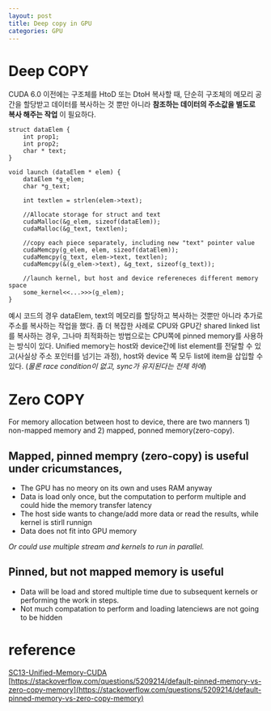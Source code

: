 ```yaml
---
layout: post
title: Deep copy in GPU
categories: GPU
---
```

# Deep COPY
CUDA 6.0 이전에는 구조체를 HtoD 또는 DtoH 복사할 때, 단순히 구조체의 메모리 공간을 할당받고 데이터를 복사하는 것 뿐만 아니라 **참조하는 데이터의 주소값을 별도로 복사 해주는 작업** 이 필요하다.
```
struct dataElem {
    int prop1;
    int prop2;
    char * text;
}

void launch (dataElem * elem) {
    dataElem *g_elem;
    char *g_text;

    int textlen = strlen(elem->text);

    //Allocate storage for struct and text
    cudaMalloc(&g_elem, sizeof(dataElem));
    cudaMalloc(&g_text, textlen);  

    //copy each piece separately, including new "text" pointer value
    cudaMemcpy(g_elem, elem, sizeof(dataElem));
    cudaMemcpy(g_text, elem->text, textlen);
    cudaMemcpy(&(g_elem->text), &g_text, sizeof(g_text));

    //launch kernel, but host and device refereneces different memory space
    some_kernel<<...>>>(g_elem);
}
```
예시 코드의 경우 dataElem, text의 메모리를 할당하고 복사하는 것뿐만 아니라 추가로 주소를 복사하는 작업을 했다.
좀 더 복잡한 사례로 CPU와 GPU간 shared linked list를 복사하는 경우, 그나마 최적화하는 방법으로는 CPU쪽에 pinned memory를 사용하는 방식이 있다.
Unified memory는 host와 device간에 list element를 전달할 수 있고(사실상 주소 포인터를 넘기는 과정), host와 device 쪽 모두 list에 item을 삽입할 수 있다. (_물론 race condition이 없고, sync가 유지된다는 전제 하에_)

# Zero COPY
For memory allocation between host to device, there are two manners 1) non-mapped memory and 2) mapped, ponned memory(zero-copy).

## Mapped, pinned mempry (zero-copy) is useful under cricumstances,
+ The GPU has no meory on its own and uses RAM anyway
+ Data is load only once, but the computation to perform multiple and could hide the memory transfer latency
+ The host side wants to change/add more data or read the results, while kernel is stirll runnign
+ Data does not fit into GPU memory

_Or could use multiple stream and kernels to run in parallel._

## Pinned, but not mapped memory is useful
+ Data will be load and stored multiple time due to subsequent kernels or performing the work in steps.
+ Not much compatation to perform and loading latenciews are not going to be hidden


# reference
[SC13-Unified-Memory-CUDA](http://on-demand.gputechconf.com/supercomputing/2013/presentation/SC3120-Unified-Memory-CUDA-6.0.pdf)
[https://stackoverflow.com/questions/5209214/default-pinned-memory-vs-zero-copy-memory](https://stackoverflow.com/questions/5209214/default-pinned-memory-vs-zero-copy-memory)
